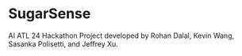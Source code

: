 # SugarSense
AI ATL 24 Hackathon Project developed by Rohan Dalal, Kevin Wang, Sasanka Polisetti, and Jeffrey Xu.
